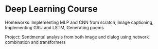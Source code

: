 # Deep Learning Course

Homeworks: Implementing MLP and CNN from scratch, Image captioning, Implementing GRU and LSTM, Generating poems 

Project: Sentimental analysis from both image and dialog using network combination and transformers
